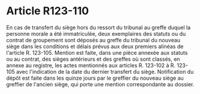 # Article R123-110

En cas de transfert du siège hors du ressort du tribunal au greffe duquel la personne morale a été immatriculée, deux exemplaires des statuts ou du contrat de groupement sont déposés au greffe du tribunal du nouveau siège dans les conditions et délais prévus aux deux premiers alinéas de l'article R. 123-105.   Mention est faite, dans une pièce annexée aux statuts ou au contrat, des sièges antérieurs et des greffes où sont classés, en annexe au registre, les actes mentionnés aux articles R. 123-102 à R. 123-105 avec l'indication de la date du dernier transfert du siège.   Notification du dépôt est faite dans les quinze jours par le greffier du nouveau siège au greffier de l'ancien siège, qui porte une mention correspondante au dossier.